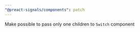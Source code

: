 ```yaml
---
"@preact-signals/components": patch
---
```


Make possible to pass only one children to `Switch` component
